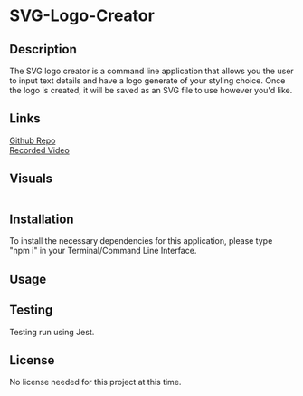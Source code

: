 # SVG-Logo-Creator

## Description

The SVG logo creator is a command line application that allows you the user to input text details and have a logo generate of your styling choice. Once the logo is created, it will be saved as an SVG file to use however you'd like.

## Links

<a href="https://github.com/0-Sunny-0/SVG-Logo-Creator">Github Repo</a><br>
<a href="">Recorded Video</a>

## Visuals

<img src=""><br>
<img src="">

## Installation

To install the necessary dependencies for this application, please type "npm i" in your Terminal/Command Line Interface. 


## Usage



## Testing

Testing run using Jest.

## License 

No license needed for this project at this time. 